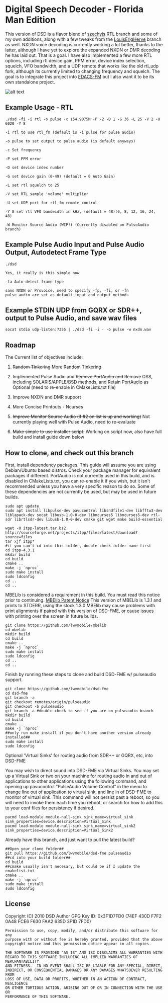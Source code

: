 # Digital Speech Decoder - Florida Man Edition
This version of DSD is a flavor blend of [szechyjs](https://github.com/szechyjs/dsd "szechyjs") RTL branch and some of my own additions, along with a few tweaks from the [LouisErigHerve](https://github.com/LouisErigHerve/dsd "LouisErigHerve") branch as well. NXDN voice decoding is currently working a lot better, thanks to the latter, although I have yet to explore the expanded NXDN or DMR decoding he has laid out. That is a goal. I have also implemented a few more RTL options, including rtl device gain, PPM error, device index selection, squelch, VFO bandwidth, and a UDP remote that works like the old rtl_udp fork, although its currently limited to changing frequency and squelch. The goal is to integrate this project into [EDACS-FM](https://github.com/lwvmobile/edacs-fm "EDACS-FM") but I also want it to be its own standalone project. 

![alt text](https://github.com/lwvmobile/dsd-fme/blob/master/Screenshot_216.png)

## Example Usage - RTL
`./dsd -fi -i rtl -o pulse -c 154.9875M -P -2 -D 1 -G 36 -L 25 -V 2 -U 6020 -Y 8`

```
-i rtl to use rtl_fm (default is -i pulse for pulse audio)

-o pulse to set output to pulse audio (is default anyways)

-c Set frequency

-P set PPM error

-D set device index number

-G set device gain (0-49) (default = 0 Auto Gain)

-L set rtl squelch to 25

-V set RTL sample 'volume' multiplier

-U set UDP port for rtl_fm remote control

-Y 8 set rtl VFO bandwidth in kHz, (default = 48)(6, 8, 12, 16, 24, 48)

-W Monitor Source Audio (WIP!) (Currently disabled on PulseAudio branch)
```
## Example Pulse Audio Input and Pulse Audio Output, Autodetect Frame Type
`./dsd`
```
Yes, it really is this simple now

-fa Auto-detect frame type

sans NXDN or Provoice, need to specify -fp, -fi, or -fn
pulse audio are set as default input and output methods

```
## Example STDIN UDP from GQRX or SDR++, output to Pulse Audio, and save wav files
`socat stdio udp-listen:7355 | ./dsd -fi -i - -o pulse -w nxdn.wav`

## Roadmap
The Current list of objectives include:

1. ~~Random Tinkering~~ More Random Tinkering

2. Implemented Pulse Audio and ~~Remove PortAudio and~~ Remove OSS, including SOLARIS/APPLE/BSD methods, and Retain PortAudio as Optional (need to re-enable in CMakeLists.txt file)

3. Improve NXDN and DMR support 

4. More Concise Printouts - Ncurses

5. ~~Improve Monitor Source Audio (if #2 on list is up and working)~~ Not currently playing well with Pulse Audio, need to re-evaluate

6. ~~Make simple to use installer script.~~ Working on script now, also have full build and install guide down below

## How to clone, and check out this branch

First, install dependency packages. This guide will assume you are using Debian/Ubuntu based distros. Check your package manager for equivalent packages if different. PortAudio is not currently used in this build, and is disabled in CMakeLists.txt, you can re-enable it if you wish, but it isn't recommended unless you have a very specific reason to do so. Some of these dependencies are not currently be used, but may be used in future builds.

```
sudo apt update
sudo apt install libpulse-dev pavucontrol libsndfile1-dev libfftw3-dev liblapack-dev socat libusb-1.0-0-dev libncurses5 libncurses5-dev rtl-sdr librtlsdr-dev libusb-1.0-0-dev cmake git wget make build-essential

wget -O itpp-latest.tar.bz2 http://sourceforge.net/projects/itpp/files/latest/download?source=files
tar xjf itpp*
#if you can't cd into this folder, double check folder name first
cd itpp-4.3.1 
mkdir build
cd build
cmake ..
make -j `nproc`
sudo make install
sudo ldconfig
cd ..
cd ..
```

MBELib is considered a requirement in this build. You must read this notice prior to continuing. [MBElib Patent Notice](https://github.com/lwvmobile/mbelib#readme "MBElib Patent Notice") This version of MBELib is 1.3.1 and prints to STDERR, using the stock 1.3.0 MBElib may cause problems with print alignments if paired with this version of DSD-FME, or cause issues with printing over the screen in future builds.

```
git clone https://github.com/lwvmobile/mbelib
cd mbelib
mkdir build
cd build
cmake ..
make -j `nproc`
sudo make install
sudo ldconfig
cd ..
cd ..
```

Finish by running these steps to clone and build DSD-FME w/ pulseaudio support.

```
git clone https://github.com/lwvmobile/dsd-fme
cd dsd-fme
git branch -a
git checkout remotes/origin/pulseaudio
git checkout -b pulseaudio
git branch -a #double check to see if you are on pulseaudio branch
mkdir build
cd build
cmake ..
make -j `nproc`
##only run make install if you don't have another version already installed##
sudo make install
sudo ldconfig

```
Optional 'Virtual Sinks' for routing audio from SDR++ or GQRX, etc, into DSD-FME

You may wish to direct sound into DSD-FME via Virtual Sinks. You may set up a Virtual Sink or two on your machine for routing audio in and out of applications to other applications using the following command, and opening up pavucontrol "PulseAudio Volume Control" in the menu to change line out of application to virtual sink, and line in of DSD-FME to monitor of virtual sink. This command will not persist past a reboot, so you will need to invoke them each time you reboot, or search for how to add this to your conf files for persistency if desired.

```
pacmd load-module module-null-sink sink_name=virtual_sink  sink_properties=device.description=Virtual_Sink
pacmd load-module module-null-sink sink_name=virtual_sink2  sink_properties=device.description=Virtual_Sink2
```

Already have this branch, and just want to pull the latest build?

```
##Open your clone folder##
git pull https://github.com/lwvmobile/dsd-fme pulseaudio
##cd into your build folder##
cd build
##cmake usually isn't necesary, but could be if I update the cmakelist.txt
cmake ..
make -j `nproc`
sudo make install
sudo ldconfig
```

## License
Copyright (C) 2010 DSD Author
GPG Key ID: 0x3F1D7FD0 (74EF 430D F7F2 0A48 FCE6  F630 FAA2 635D 3F1D 7FD0)

    Permission to use, copy, modify, and/or distribute this software for any
    purpose with or without fee is hereby granted, provided that the above
    copyright notice and this permission notice appear in all copies.

    THE SOFTWARE IS PROVIDED "AS IS" AND ISC DISCLAIMS ALL WARRANTIES WITH
    REGARD TO THIS SOFTWARE INCLUDING ALL IMPLIED WARRANTIES OF MERCHANTABILITY
    AND FITNESS.  IN NO EVENT SHALL ISC BE LIABLE FOR ANY SPECIAL, DIRECT,
    INDIRECT, OR CONSEQUENTIAL DAMAGES OR ANY DAMAGES WHATSOEVER RESULTING FROM
    LOSS OF USE, DATA OR PROFITS, WHETHER IN AN ACTION OF CONTRACT, NEGLIGENCE
    OR OTHER TORTIOUS ACTION, ARISING OUT OF OR IN CONNECTION WITH THE USE OR
    PERFORMANCE OF THIS SOFTWARE.
    
   
